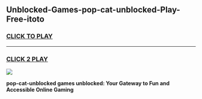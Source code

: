 
## Unblocked-Games-pop-cat-unblocked-Play-Free-itoto
<h3>
<a href="https://premium76.site?title=pop-cat-unblocked&ref=21A">CLICK TO PLAY</a></h3>
<hr>

<h3>
<a href="https://premium76.site?title=pop-cat-unblocked&ref=21A">CLICK 2 PLAY</a>
  
</h3>

<a href="https://premium76.site?title=pop-cat-unblocked&ref=21A"><img src="https://clearcache.store/games.png"></a>


**pop-cat-unblocked games unblocked: Your Gateway to Fun and Accessible Online Gaming**
